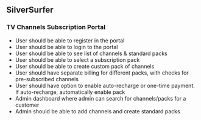 ## **SilverSurfer**
### **TV Channels Subscription Portal**


* User should be able to register in the portal
* User should be able to login to the portal
* User should be able to see list of channels & standard packs
* User should be able to select a subscription pack
* User should be able to create custom pack of channels
* User should have separate billing for different packs, with checks for pre-subscribed channels
* User should have option to enable auto-recharge or one-time payment. If auto-recharge, automatically enable pack
* Admin dashboard where admin can search for channels/packs for a customer
* Admin should be able to add channels and create standard packs